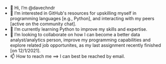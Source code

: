 - 👋 Hi, I’m @davechndr
- 👀 I’m interested in GitHub's resources for upskilling myself in programming languages [e.g., Python], and interacting with my peers [active on the community chat]. 
- 🌱 I’m currently learning Python to improve my skills and expertise. 
- 💞️ I’m looking to collaborate on how I can become a better data analyst/analytics person, improve my programming capabilities and explore related job opportunites, as my last assignment recently finished [on 12/1/2021]. 
- 📫 How to reach me ==> I can best be reached by email.
<!---
davechndr/davechndr is a ✨ special ✨ repository because its `README.md` (this file) appears on your GitHub profile.
You can click the Preview link to take a look at your changes.
--->
